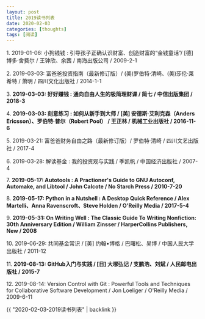 ```yaml
---
layout: post
title: 2019读书列表
date: 2020-02-03
categories: [thoughts]
tags: [阅读]
---
```


1\. 2019-01-06: 小狗钱钱 : 引导孩子正确认识财富、创造财富的“金钱童话”/ \[德\] 博多·舍费尔 / 王钟欣、余茜 / 南海出版公司 / 2009-2-1

2\. 2019-03-03: 富爸爸投资指南（最新修订版）/ (美)罗伯特·清崎、(美)莎伦·莱希特 / 萧明 / 四川文化出版社 / 2014-1-1

3\. **2019-03-03: 好好赚钱 : 通向自由人生的极简理财课 / 简七 / 中信出版集团 / 2018-3** 

4\. **2019-03-03: 刻意练习 : 如何从新手到大师 / \[美\] 安德斯·艾利克森（Anders Ericsson）、罗伯特·普尔（Robert Pool） / 王正林 / 机械工业出版社 / 2016-11-6** 

5\. 2019-03-21: 富爸爸财务自由之路（最新修订版）/ 罗伯特·清崎 / 四川文艺出版社 / 2017-4

6\. 2019-03-28: 解读基金 : 我的投资观与实践 / 季凯帆 / 中国经济出版社 / 2007-4

7\. **2019-05-17: Autotools : A Practioner's Guide to GNU Autoconf, Automake, and Libtool / John Calcote / No Starch Press / 2010-7-20** 

8\. **2019-05-17: Python in a Nutshell : A Desktop Quick Reference / Alex Martelli、Anna Ravenscroft、Steve Holden / O'Reilly Media / 2017-5-4** 

9\. **2019-05-31: On Writing Well : The Classic Guide To Writing Nonfiction: 30th Anniversary Edition / William Zinsser / HarperCollins Publishers, New / 2008** 

10\. 2019-06-29: 共同基金常识 / \[美\] 约翰•博格 / 巴曙松、吴博 / 中国人民大学出版社 / 2011-12

11\. **2019-08-13: GitHub入门与实践 / \[日\] 大塚弘记 / 支鹏浩、刘斌 / 人民邮电出版社 / 2015-7** 

12\. 2019-08-14: Version Control with Git : Powerful Tools and Techniques for Collaborative Software Development / Jon Loeliger / O'Reilly Media / 2009-6-11

{{ "2020-02-03-2019读书列表" | backlink }}
